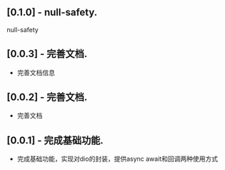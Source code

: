 ## [0.1.0] - null-safety.

null-safety

## [0.0.3] - 完善文档.

* 完善文档信息
## [0.0.2] - 完善文档.

* 完善文档
## [0.0.1] - 完成基础功能.

* 完成基础功能，实现对dio的封装，提供async await和回调两种使用方式
